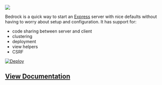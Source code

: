 ![](http://f.cl.ly/items/1d0s062L2T2X2S012R2T/Screen%20Shot%202014-09-23%20at%203.13.34%20PM.png)

Bedrock is a quick way to start an [Express](http://expressjs.com) server with nice defaults without having to worry about setup and configuration. It has support for:

* code sharing between server and client
* clustering
* deployment
* view helpers
* CSRF

[![Deploy](https://www.herokucdn.com/deploy/button.png)](https://heroku.com/deploy?template=https://github.com/tilomitra/bedrock)

## [View Documentation](http://tilomitra.github.io/bedrock)

